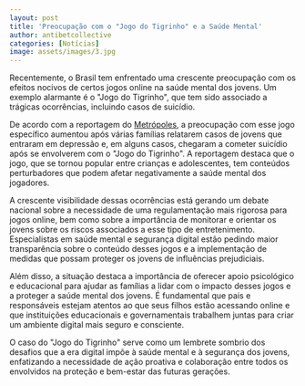 ```yaml
---
layout: post
title: 'Preocupação com o "Jogo do Tigrinho" e a Saúde Mental'
author: antibetcollective
categories: [Notícias]
image: assets/images/3.jpg
---
```


Recentemente, o Brasil tem enfrentado uma crescente preocupação com os efeitos nocivos de certos jogos online na saúde mental dos jovens. Um exemplo alarmante é o "Jogo do Tigrinho", que tem sido associado a trágicas ocorrências, incluindo casos de suicídio.

De acordo com a reportagem do [Metrópoles](https://www.metropoles.com/sao-paulo/suicidio-jogo-do-tigrinho-familias), a preocupação com esse jogo específico aumentou após várias famílias relatarem casos de jovens que entraram em depressão e, em alguns casos, chegaram a cometer suicídio após se envolverem com o "Jogo do Tigrinho". A reportagem destaca que o jogo, que se tornou popular entre crianças e adolescentes, tem conteúdos perturbadores que podem afetar negativamente a saúde mental dos jogadores.

A crescente visibilidade dessas ocorrências está gerando um debate nacional sobre a necessidade de uma regulamentação mais rigorosa para jogos online, bem como sobre a importância de monitorar e orientar os jovens sobre os riscos associados a esse tipo de entretenimento. Especialistas em saúde mental e segurança digital estão pedindo maior transparência sobre o conteúdo desses jogos e a implementação de medidas que possam proteger os jovens de influências prejudiciais.

Além disso, a situação destaca a importância de oferecer apoio psicológico e educacional para ajudar as famílias a lidar com o impacto desses jogos e a proteger a saúde mental dos jovens. É fundamental que pais e responsáveis estejam atentos ao que seus filhos estão acessando online e que instituições educacionais e governamentais trabalhem juntas para criar um ambiente digital mais seguro e consciente.

O caso do "Jogo do Tigrinho" serve como um lembrete sombrio dos desafios que a era digital impõe à saúde mental e à segurança dos jovens, enfatizando a necessidade de ação proativa e colaboração entre todos os envolvidos na proteção e bem-estar das futuras gerações.